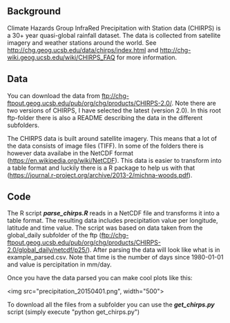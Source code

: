 
## Background
Climate Hazards Group InfraRed Precipitation with Station data (CHIRPS) is a 30+ year quasi-global rainfall dataset. The data is collected from satellite imagery and weather stations around the world. See http://chg.geog.ucsb.edu/data/chirps/index.html and http://chg-wiki.geog.ucsb.edu/wiki/CHIRPS_FAQ for more information.

## Data
You can download the data from ftp://chg-ftpout.geog.ucsb.edu/pub/org/chg/products/CHIRPS-2.0/. Note there are two versions of CHIRPS, I have selected the latest (version 2.0). In this root ftp-folder there is also a README describing the data in the different subfolders.

The CHIRPS data is built around satellite imagery. This means that a lot of the data consists of image files (TIFF). In some of the folders there is however data availabe in the NetCDF format (https://en.wikipedia.org/wiki/NetCDF). This data is easier to transform into a table format and luckily there is a R package to help us with that (https://journal.r-project.org/archive/2013-2/michna-woods.pdf).

## Code
The R script ***parse_chirps.R*** reads in a NetCDF file and transforms it into a table format. The resulting data includes precipitation value per longitude, latitude and time value. The script was based on data taken from the global_daily subfolder of the ftp (ftp://chg-ftpout.geog.ucsb.edu/pub/org/chg/products/CHIRPS-2.0/global_daily/netcdf/p25/). After parsing the data will look like what is in example_parsed.csv. Note that time is the number of days since 1980-01-01 and value is percipitation in mm/day.

Once you have the data parsed you can make cool plots like this:

<img src="precipitation_20150401.png", width="500">

To download all the files from a subfolder you can use the ***get_chirps.py*** script 
(simply execute "python get_chirps.py")
